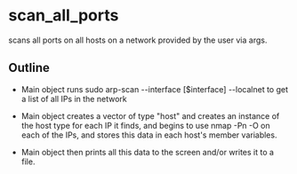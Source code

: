 # scan_all_ports

scans all ports on all hosts on a network provided by the user via args.

## Outline

* Main object runs sudo arp-scan --interface [$interface] --localnet to get a list of all IPs in the network

* Main object creates a vector of type "host" and creates an instance of the host type for each IP it finds, and begins to use nmap -Pn -O on each of the IPs, and stores this data in each host's member variables.

* Main object then prints all this data to the screen and/or writes it to a file.